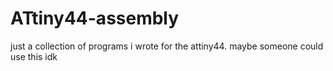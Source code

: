 # ATtiny44-assembly
just a collection of programs i wrote for the attiny44. maybe someone could use this idk
